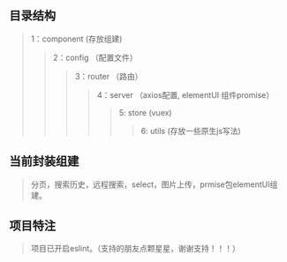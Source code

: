 ## 目录结构
> 1：component (存放组建)
>> 2：config （配置文件）
>>> 3：router （路由）
>>>> 4：server （axios配置, elementUI 组件promise）
>>>>> 5: store (vuex)
>>>>>> 6: utils (存放一些原生js写法)
## 当前封装组建
> 分页，搜索历史，远程搜索，select，图片上传，prmise包elementUI组建。

## 项目特注
> 项目已开启eslint。（支持的朋友点颗星星，谢谢支持！！！）

